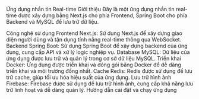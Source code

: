 Ứng dụng nhắn tin Real-time
Giới thiệu
Đây là một ứng dụng nhắn tin real-time được xây dựng bằng Next.js cho phía Frontend, Spring Boot cho phía Backend và MySQL để lưu trữ dữ liệu.

Công nghệ sử dụng
Frontend
Next.js: Sử dụng Next.js để xây dựng giao diện người dùng và tận dụng tính năng real-time thông qua WebSocket.
Backend
Spring Boot: Sử dụng Spring Boot để xây dựng backend của ứng dụng, cung cấp API và xử lý logic nghiệp vụ.
Database
MySQL: Dữ liệu của ứng dụng được lưu trữ và quản lý trong cơ sở dữ liệu MySQL.
Triển khai
Docker: Ứng dụng được triển khai và đóng gói bằng Docker để dễ dàng triển khai và môi trường đồng nhất.
Cache
Redis: Redis được sử dụng để lưu trữ cache, giúp tối ưu hóa hiệu suất của ứng dụng.
Lưu trữ hình ảnh
Firebase: Firebase được sử dụng để lưu trữ hình ảnh, cung cấp khả năng lưu trữ linh hoạt và dễ dàng quản lý.
Hướng dẫn cài đặt và chạy ứng dụng
